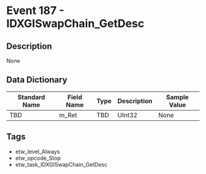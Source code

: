 # Event 187 - IDXGISwapChain_GetDesc

## Description
None

## Data Dictionary
|Standard Name|Field Name|Type|Description|Sample Value|
|---|---|---|---|---|
|TBD|m_Ret|TBD|UInt32|None|None|

## Tags
* etw_level_Always
* etw_opcode_Stop
* etw_task_IDXGISwapChain_GetDesc